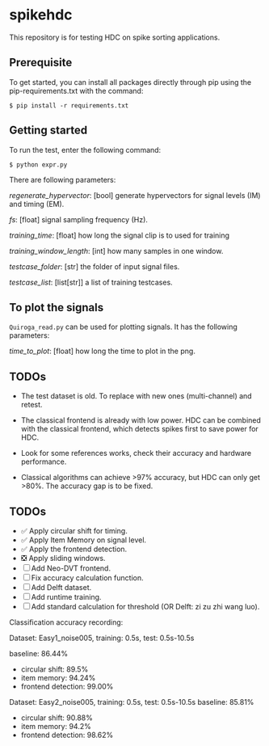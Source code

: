 # spikehdc

This repository is for testing HDC on spike sorting applications.

## Prerequisite

To get started, you can install all packages directly through pip using the pip-requirements.txt with the command:

```
$ pip install -r requirements.txt
```

## Getting started

To run the test, enter the following command:

```
$ python expr.py
```

There are following parameters:

*regenerate_hypervector*: [bool] generate hypervectors for signal levels (IM) and timing (EM).

*fs*: [float] signal sampling frequency (Hz).

*training_time*: [float] how long the signal clip is to used for training

*training_window_length*: [int] how many samples in one window.

*testcase_folder*: [str] the folder of input signal files.

*testcase_list*: [list[str]] a list of training testcases.

## To plot the signals

`Quiroga_read.py` can be used for plotting signals. It has the following parameters:

*time_to_plot*: [float] how long the time to plot in the png.


## TODOs

- The test dataset is old. To replace with new ones (multi-channel) and retest.

- The classical frontend is already with low power. HDC can be combined with the classical frontend, which detects spikes first to save power for HDC.

- Look for some references works, check their accuracy and hardware performance.

- Classical algorithms can achieve >97% accuracy, but HDC can only get >80%. The accuracy gap is to be fixed.

## TODOs

- ✅ Apply circular shift for timing.
- ✅ Apply Item Memory on signal level.
- ✅ Apply the frontend detection.
- ❎ Apply sliding windows.
- ☐ Add Neo-DVT frontend.
- ☐ Fix accuracy calculation function.
- ☐ Add Delft dataset.
- ☐ Add runtime training.
- ☐ Add standard calculation for threshold (OR Delft: zi zu zhi wang luo).

Classification accuracy recording:

Dataset: Easy1_noise005, training: 0.5s, test: 0.5s-10.5s

baseline: 86.44%
+ circular shift: 89.5%
+ item memory: 94.24%
+ frontend detection: 99.00%

Dataset: Easy2_noise005, training: 0.5s, test: 0.5s-10.5s
baseline: 85.81%
+ circular shift: 90.88%
+ item memory: 94.2%
+ frontend detection: 98.62%



